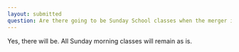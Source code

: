 ```yaml
---
layout: submitted
question: Are there going to be Sunday School classes when the merger is complete?
---
```

Yes, there will be.  All Sunday morning classes will remain as is. 